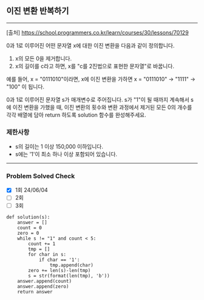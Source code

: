 ## 이진 변환 반복하기

---

[출처] https://school.programmers.co.kr/learn/courses/30/lessons/70129

0과 1로 이루어진 어떤 문자열 x에 대한 이진 변환을 다음과 같이 정의합니다.

1. x의 모든 0을 제거합니다.
2. x의 길이를 c라고 하면, x를 "c를 2진법으로 표현한 문자열"로 바꿉니다.

예를 들어, x = "0111010"이라면, x에 이진 변환을 가하면 x = "0111010" -> "1111" -> "100" 이 됩니다.

0과 1로 이루어진 문자열 s가 매개변수로 주어집니다. s가 "1"이 될 때까지 계속해서 s에 이진 변환을 가했을 때, 이진 변환의 횟수와 변환 과정에서 제거된 모든 0의 개수를 각각 배열에 담아 return 하도록 solution 함수를 완성해주세요.

### 제한사항

- s의 길이는 1 이상 150,000 이하입니다.
- s에는 '1'이 최소 하나 이상 포함되어 있습니다.

---
### Problem Solved Check
- [x] 1회 24/06/04 
- [ ] 2회
- [ ] 3회

~~~
def solution(s):
    answer = []
    count = 0
    zero = 0
    while s != "1" and count < 5:
        count += 1
        tmp = []
        for char in s:
            if char == '1':
                tmp.append(char)
        zero += len(s)-len(tmp)
        s = str(format(len(tmp), 'b'))
    answer.append(count)
    answer.append(zero)
    return answer
~~~